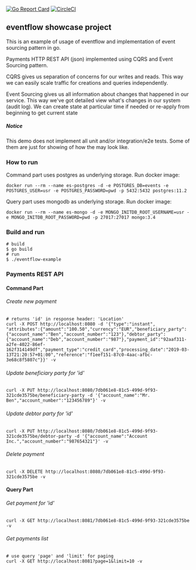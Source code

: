 [![Go Report Card](https://goreportcard.com/badge/github.com/fractalpal/eventflow-example)](https://goreportcard.com/report/github.com/fractalpal/eventflow-example)
[![CircleCI](https://circleci.com/gh/fractalpal/eventflow-example/tree/master.svg?style=svg)](https://circleci.com/gh/fractalpal/eventflow-example/tree/master)

## eventflow showcase project
This is an example of usage of eventflow and implementation of event sourcing pattern in go.

Payments HTTP REST API (json) implemented using CQRS and Event Sourcing pattern.

CQRS gives us separation of concerns for our writes and reads. 
This way we can easily scale traffic for creations and queries independently.

Event Sourcing gives us all information about changes that happened in our service.
This way we've got detailed view what's changes in our system (audit log). 
We can create state at particular time if needed or re-apply from beginning to get current state

##### Notice
This demo does not implement all unit and/or integration/e2e tests. 
Some of them are just for showing of how the may look like. 

### How to run
Command part uses postgres as underlying storage.
Run docker image:
```
docker run --rm --name es-postgres -d -e POSTGRES_DB=events -e POSTGRES_USER=usr -e POSTGRES_PASSWORD=pwd -p 5432:5432 postgres:11.2
```

Query part uses mongodb as underlying storage.
Run docker image:
```
docker run --rm --name es-mongo -d -e MONGO_INITDB_ROOT_USERNAME=usr -e MONGO_INITDB_ROOT_PASSWORD=pwd -p 27017:27017 mongo:3.4
```

### Build and run
````
# build
$ go build
# run 
$ ./eventflow-example
````


### Payments REST API

#### Command Part

###### Create new payment
```
# returns 'id' in response header: 'Location'
curl -X POST http://localhost:8080 -d '{"type":"instant", "attributes":{"amount":"100.50","currency":"EUR","beneficiary_party":{"account_name":"Ben","account_number":"123"},"debtor_party":{"account_name":"Deb","account_number":"987"},"payment_id":"92aaf311-a2fe-4022-86ef-162f314149df","payment_type":"credit_card","processing_date":"2019-03-13T21:20:57+01:00","reference":"f1eef151-87c0-4aac-afbc-3e68c8f5807c"}}' -v
```
###### Update beneficiary party for 'id'
```
curl -X PUT http://localhost:8080/7db061e8-81c5-499d-9f93-321cde3575be/beneficiary-party -d '{"account_name":"Mr. Ben","account_number":"123456789"}' -v
```

###### Update debtor party for 'id'
```
curl -X PUT http://localhost:8080/7db061e8-81c5-499d-9f93-321cde3575be/debtor-party -d '{"account_name":"Account Inc.","account_number":"987654321"}' -v
```

###### Delete payment
```
curl -X DELETE http://localhost:8080/7db061e8-81c5-499d-9f93-321cde3575be -v
```

#### Query Part
###### Get payment for 'id'
```
curl -X GET http://localhost:8081/7db061e8-81c5-499d-9f93-321cde3575be -v
```
###### Get payments list
```
# use query 'page' and 'limit' for paging
curl -X GET http://localhost:8081?page=1&limit=10 -v
```

